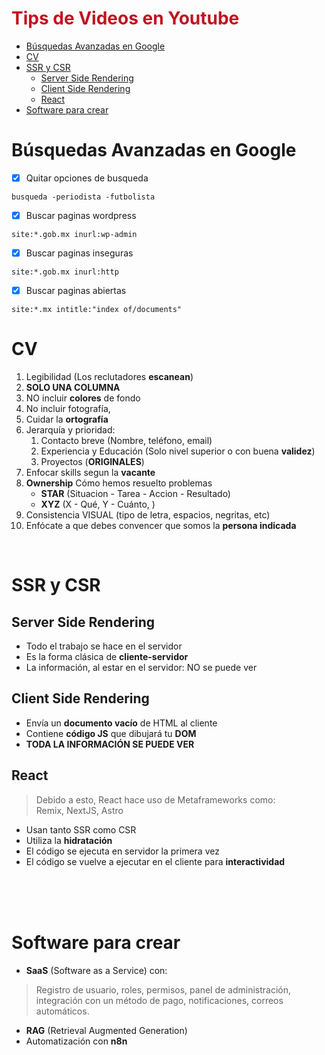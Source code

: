 <h1 style="color:#c1121f">Tips de Videos en Youtube</h1>

- [Búsquedas Avanzadas en Google](#búsquedas-avanzadas-en-google)
- [CV](#cv)
- [SSR y CSR](#ssr-y-csr)
  - [Server Side Rendering](#server-side-rendering)
  - [Client Side Rendering](#client-side-rendering)
  - [React](#react)
- [Software para crear](#software-para-crear)


# Búsquedas Avanzadas en Google

- [x] Quitar opciones de busqueda

```busqueda -periodista -futbolista ```

- [x] Buscar paginas wordpress

```site:*.gob.mx inurl:wp-admin```

- [x] Buscar paginas inseguras

```site:*.gob.mx inurl:http```

- [x] Buscar paginas abiertas

```site:*.mx intitle:"index of/documents"```


# CV

1. Legibilidad (Los reclutadores __escanean__)
2. __SOLO UNA COLUMNA__
3. NO incluir __colores__ de fondo
4. No incluir fotografía, 
5. Cuidar la __ortografía__
6. Jerarquía y prioridad: 
    1. Contacto breve (Nombre, teléfono, email)
    2. Experiencia y Educación (Solo nivel superior o con buena __validez__)
    3. Proyectos (__ORIGINALES__)
7. Enfocar skills segun la __vacante__
8. __Ownership__ Cómo hemos resuelto problemas
    * __STAR__ (Situacion - Tarea - Accion - Resultado)
    * __XYZ__ (X - Qué, Y - Cuánto, )
9. Consistencia VISUAL (tipo de letra, espacios, negritas, etc)
10. Enfócate a que debes convencer que somos la __persona indicada__

<br/>

# SSR y CSR

## Server Side Rendering

* Todo el trabajo se hace en el servidor
* Es la forma clásica de __cliente-servidor__
* La información, al estar en el servidor: NO se puede ver

## Client Side Rendering

* Envía un __documento vacío__ de HTML al cliente
* Contiene __código JS__ que dibujará tu __DOM__ 
* __TODA LA INFORMACIÓN SE PUEDE VER__

## React

> Debido a esto, React hace uso de Metaframeworks como: <br/>
> Remix, NextJS, Astro

* Usan tanto SSR como CSR
* Utiliza la __hidratación__
* El código se ejecuta en servidor la primera vez
* El código se vuelve a ejecutar en el cliente para __interactividad__

<br/>
<br/>
<br/>

# Software para crear

* __SaaS__ (Software as a Service) con: 
> Registro de usuario, roles, permisos, panel de administración,
> integración con un método de pago, notificaciones, correos automáticos.
* __RAG__ (Retrieval Augmented Generation)
* Automatización con __n8n__



















































































































 
























``` ```
``` ```
``` ```
``` ```
``` ```
``` ```
``` ```
``` ```






























